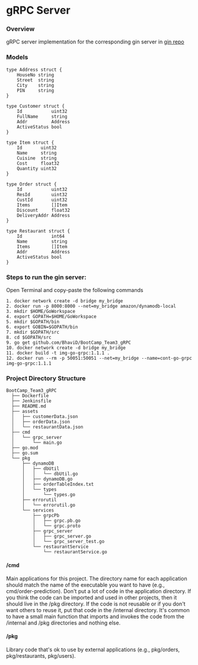 # gRPC Server

### Overview
gRPC server implementation for the corresponding gin server in [gin repo](https://github.com/varungupte/BootCamp_Team3)


### Models
```
type Address struct {
	HouseNo string
	Street  string
	City    string
	PIN     string
}

type Customer struct {
	Id           uint32
	FullName     string
	Addr         Address
	ActiveStatus bool
}

type Item struct {
	Id       uint32
	Name     string
	Cuisine  string
	Cost     float32
	Quantity uint32
}

type Order struct {
	Id           uint32
	ResId        uint32
	CustId       uint32
	Items        []Item
	Discount     float32
	DeliveryAddr Address
}

type Restaurant struct {
	Id           int64
	Name         string
	Items        []Item
	Addr         Address
	ActiveStatus bool
}
```

### Steps to run the gin server:
Open Terminal and copy-paste the following commands
```
1. docker network create -d bridge my_bridge
2. docker run -p 8000:8000 --net=my_bridge amazon/dynamodb-local
3. mkdir $HOME/GoWorkspace
4. export GOPATH=$HOME/GoWorkspace
5. mkdir $GOPATH/bin
6. export GOBIN=$GOPATH/bin
7. mkdir $GOPATH/src
8. cd $GOPATH/src
9. go get github.com/BhaviD/BootCamp_Team3_gRPC
10. docker network create -d bridge my_bridge
11. docker build -t img-go-grpc:1.1.1 .
12. docker run --rm -p 50051:50051 --net=my_bridge --name=cont-go-grpc img-go-grpc:1.1.1
```

### Project Directory Structure
```
BootCamp_Team3_gRPC
  ├── Dockerfile
  ├── Jenkinsfile
  ├── README.md
  ├── assets
  │   ├── customerData.json
  │   ├── orderData.json
  │   └── restaurantData.json
  ├── cmd
  │   └── grpc_server
  │       └── main.go
  ├── go.mod
  ├── go.sum
  └── pkg
      ├── dynamoDB
      │   ├── dbUtil
      │   │   └── dbUtil.go
      │   ├── dynamoDB.go
      │   ├── orderTableIndex.txt
      │   └── types
      │       └── types.go
      ├── errorutil
      │   └── errorutil.go
      └── services
          ├── grpcPb
          │   ├── grpc.pb.go
          │   └── grpc.proto
          ├── grpc_server
          │   ├── grpc_server.go
          │   └── grpc_server_test.go
          └── restaurantService
              └── restaurantService.go
```

#### /cmd
Main applications for this project.
The directory name for each application should match the name of the executable you want to have (e.g., cmd/order-prediction).
Don't put a lot of code in the application directory. If you think the code can be imported and used in other projects, then it should live in the /pkg directory. If the code is not reusable or if you don't want others to reuse it, 
put that code in the /internal directory.
It's common to have a small main function that imports and invokes the code from the /internal and /pkg directories and nothing else.

#### /pkg
Library code that's ok to use by external applications (e.g., pkg/orders, pkg/restaurants, pkg/users). 
